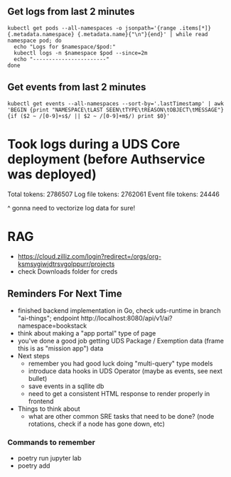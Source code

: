 ## Get logs from last 2 minutes
```
kubectl get pods --all-namespaces -o jsonpath='{range .items[*]}{.metadata.namespace} {.metadata.name}{"\n"}{end}' | while read namespace pod; do
  echo "Logs for $namespace/$pod:"
  kubectl logs -n $namespace $pod --since=2m
  echo "-----------------------"
done
```

## Get events from last 2 minutes
```
kubectl get events --all-namespaces --sort-by='.lastTimestamp' | awk 'BEGIN {print "NAMESPACE\tLAST SEEN\tTYPE\tREASON\tOBJECT\tMESSAGE"} {if ($2 ~ /[0-9]+s$/ || $2 ~ /[0-9]+m$/) print $0}'
```

# Took logs during a UDS Core deployment (before Authservice was deployed)
Total tokens: 2786507
Log file tokens: 2762061
Event file tokens: 24446

^ gonna need to vectorize log data for sure!

# RAG
- https://cloud.zilliz.com/login?redirect=/orgs/org-ksmsygiwjdtrsvgolppurr/projects
- check Downloads folder for creds

## Reminders For Next Time
- finished backend implementation in Go, check uds-runtime in branch "ai-things"; endpoint http://localhost:8080/api/v1/ai?namespace=bookstack
- think about making a "app portal" type of page
- you've done a good job getting UDS Package / Exemption data (frame this is as "mission app") data
- Next steps
  - remember you had good luck doing "multi-query" type models
  - introduce data hooks in UDS Operator (maybe as events, see next bullet)
  - save events in a sqllite db
  - need to get a consistent HTML response to render properly in frontend
- Things to think about
  - what are other common SRE tasks that need to be done? (node rotations, check if a node has gone down, etc)

### Commands to remember
- poetry run jupyter lab
- poetry add <dep>